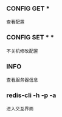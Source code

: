 ### CONFIG GET *

    查看配置

### CONFIG SET * *

    不关机修改配置

### INFO

    查看服务器信息

### redis-cli -h <host> -p <port> -a <password>
    
    进入交互界面
